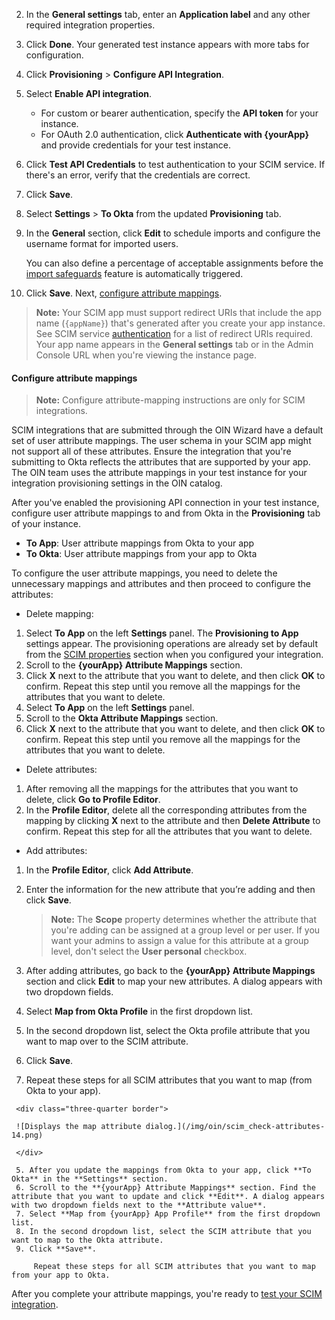 2. In the **General settings** tab, enter an **Application label** and any other required integration properties.
3. Click **Done**. Your generated test instance appears with more tabs for configuration.
4. Click **Provisioning** > **Configure API Integration**.
5. Select **Enable API integration**.
   * For custom or bearer authentication, specify the **API token** for your instance.
   * For OAuth 2.0 authentication, click **Authenticate with {yourApp}** and provide credentials for your test instance.
1. Click **Test API Credentials** to test authentication to your SCIM service. If there's an error, verify that the credentials are correct.
1. Click **Save**.
1. Select **Settings** > **To Okta** from the updated **Provisioning** tab.
1. In the **General** section, click **Edit** to schedule imports and configure the username format for imported users.

   You can also define a percentage of acceptable assignments before the [import safeguards](https://help.okta.com/okta_help.htm?id=csh-eu-import-safeguard) feature is automatically triggered.

1. Click **Save**. Next, [configure attribute mappings](#configure-attribute-mappings).

> **Note:** Your SCIM app must support redirect URIs that include the app name (`{appName}`) that's generated after you create your app instance. See SCIM service [authentication](/docs/guides/scim-provisioning-integration-prepare/main/#authentication) for a list of redirect URIs required. Your app name appears in the **General settings** tab or in the Admin Console URL when you're viewing the instance page.

#### Configure attribute mappings

> **Note:** Configure attribute-mapping instructions are only for SCIM integrations.

SCIM integrations that are submitted through the OIN Wizard have a default set of user attribute mappings. The user schema in your SCIM app might not support all of these attributes. Ensure the integration that you're submitting to Okta reflects the attributes that are supported by your app. The OIN team uses the attribute mappings in your test instance for your integration provisioning settings in the OIN catalog.

After you've enabled the provisioning API connection in your test instance, configure user attribute mappings to and from Okta in the **Provisioning** tab of your instance.

* **To App**: User attribute mappings from Okta to your app
* **To Okta**: User attribute mappings from your app to Okta

To configure the user attribute mappings, you need to delete the unnecessary mappings and attributes and then proceed to configure the attributes:

   * Delete mapping:

   1. Select **To App** on the left **Settings** panel.
   The **Provisioning to App** settings appear. The provisioning operations are already set by default from the [SCIM properties](#properties) section when you configured your integration.
   2. Scroll to the **{yourApp} Attribute Mappings** section.
   3. Click **X** next to the attribute that you want to delete, and then click **OK** to confirm.
      Repeat this step until you remove all the mappings for the attributes that you want to delete.
   4. Select **To App** on the left **Settings** panel.
   5. Scroll to the **Okta Attribute Mappings** section.
   6. Click **X** next to the attribute that you want to delete, and then click **OK** to confirm.
      Repeat this step until you remove all the mappings for the attributes that you want to delete.

   * Delete attributes:

   1. After removing all the mappings for the attributes that you want to delete, click **Go to Profile Editor**.
   2. In the **Profile Editor**, delete all the corresponding attributes from the mapping by clicking **X** next to the attribute and then **Delete Attribute** to confirm.
      Repeat this step for all the attributes that you want to delete.

   * Add attributes:

   1. In the **Profile Editor**, click **Add Attribute**.

   2. Enter the information for the new attribute that you’re adding and then click **Save**.
      > **Note:** The **Scope** property determines whether the attribute that you're adding can be assigned at a group level or per user. If you want your admins to assign a value for this attribute at a group level, don't select the **User personal** checkbox.

   3. After adding attributes, go back to the **{yourApp} Attribute Mappings** section and click **Edit** to map your new attributes. A dialog appears with two dropdown fields.

   4. Select **Map from Okta Profile** in the first dropdown list.
   5. In the second dropdown list, select the Okta profile attribute that you want to map over to the SCIM attribute.
   6. Click **Save**.
   7. Repeat these steps for all SCIM attributes that you want to map (from Okta to your app).

     <div class="three-quarter border">

     ![Displays the map attribute dialog.](/img/oin/scim_check-attributes-14.png)

     </div>

     5. After you update the mappings from Okta to your app, click **To Okta** in the **Settings** section.
     6. Scroll to the **{yourApp} Attribute Mappings** section. Find the attribute that you want to update and click **Edit**. A dialog appears with two dropdown fields next to the **Attribute value**.
     7. Select **Map from {yourApp} App Profile** from the first dropdown list.
     8. In the second dropdown list, select the SCIM attribute that you want to map to the Okta attribute.
     9. Click **Save**.

         Repeat these steps for all SCIM attributes that you want to map from your app to Okta.

After you complete your attribute mappings, you're ready to [test your SCIM integration](#test-your-scim-integration).

